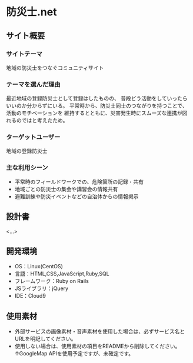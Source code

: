 # 防災士.net

## サイト概要
### サイトテーマ
地域の防災士をつなぐコミュニティサイト

### テーマを選んだ理由
最近地域の登録防災士として登録はしたものの、
普段どう活動をしていったらいいのか分からずにいる。
平常時から、防災士同士のつながりを持つことで、活動のモチベーションを
維持するとともに、災害発生時にスムーズな連携が図れるのではと考えたため。

### ターゲットユーザー
地域の登録防災士

### 主な利用シーン
- 平常時のフィールドワークでの、危険箇所の記録・共有
- 地域ごとの防災士の集会や講習会の情報共有
- 避難訓練や防災イベントなどの自治体からの情報掲示

## 設計書
<...>

## 開発環境
- OS：Linux(CentOS)
- 言語：HTML,CSS,JavaScript,Ruby,SQL
- フレームワーク：Ruby on Rails
- JSライブラリ：jQuery
- IDE：Cloud9

## 使用素材
- 外部サービスの画像素材・音声素材を使用した場合は、必ずサービス名とURLを明記してください。
- 使用しない場合は、使用素材の項目をREADMEから削除してください。
↑GoogleMap APIを使用予定ですが、未確定です。